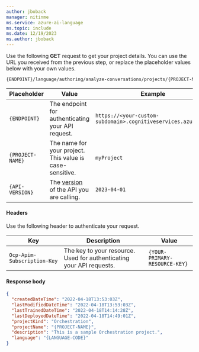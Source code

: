 ```yaml
---
author: jboback
manager: nitinme
ms.service: azure-ai-language
ms.topic: include
ms.date: 12/19/2023
ms.author: jboback
---
```

Use the following **GET** request to get your project details. You can use the URL you received from the previous step, or replace the placeholder values below with your own values. 

```rest
{ENDPOINT}/language/authoring/analyze-conversations/projects/{PROJECT-NAME}?api-version={API-VERSION}
```

|Placeholder  |Value  | Example |
|---------|---------|---------|
|`{ENDPOINT}`     | The endpoint for authenticating your API request.   | `https://<your-custom-subdomain>.cognitiveservices.azure.com` |
|`{PROJECT-NAME}`     | The name for your project. This value is case-sensitive.  | `myProject` |
|`{API-VERSION}`     | The [version](../../../concepts/model-lifecycle.md#api-versions) of the API you are calling. | `2023-04-01` |

#### Headers

Use the following header to authenticate your request. 

|Key|Description|Value|
|--|--|--|
|`Ocp-Apim-Subscription-Key`| The key to your resource. Used for authenticating your API requests.| `{YOUR-PRIMARY-RESOURCE-KEY}` |

#### Response body

```json
{
  "createdDateTime": "2022-04-18T13:53:03Z",
  "lastModifiedDateTime": "2022-04-18T13:53:03Z",
  "lastTrainedDateTime": "2022-04-18T14:14:28Z",
  "lastDeployedDateTime": "2022-04-18T14:49:01Z",
  "projectKind": "Orchestration",
  "projectName": "{PROJECT-NAME}",
  "description": "This is a sample Orchestration project.",
  "language": "{LANGUAGE-CODE}"
}
```
